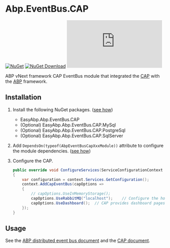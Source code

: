 # Abp.EventBus.CAP

[![NuGet](https://img.shields.io/nuget/v/EasyAbp.Abp.EventBus.CAP.svg?style=flat-square)](https://www.nuget.org/packages/EasyAbp.Abp.EventBus.CAP)
[![NuGet Download](https://img.shields.io/nuget/dt/EasyAbp.Abp.EventBus.CAP.svg?style=flat-square)](https://www.nuget.org/packages/EasyAbp.Abp.EventBus.CAP)
[![GitHub stars](https://img.shields.io/github/stars/EasyAbp/Abp.EventBus.CAP?style=social)](https://www.github.com/EasyAbp/Abp.EventBus.CAP)

ABP vNext framework CAP EventBus module that integrated the [CAP](https://github.com/dotnetcore/CAP/) with the [ABP](https://github.com/abpframework/abp) framework.

## Installation

1. Install the following NuGet packages. ([see how](https://github.com/EasyAbp/EasyAbpGuide/blob/master/docs/How-To.md#add-nuget-packages))

    * EasyAbp.Abp.EventBus.CAP
    * (Optional) EasyAbp.Abp.EventBus.CAP.MySql
    * (Optional) EasyAbp.Abp.EventBus.CAP.PostgreSql
    * (Optional) EasyAbp.Abp.EventBus.CAP.SqlServer

1. Add `DependsOn(typeof(AbpEventBusCapXxxModule))` attribute to configure the module dependencies. ([see how](https://github.com/EasyAbp/EasyAbpGuide/blob/master/docs/How-To.md#add-module-dependencies))

1. Configure the CAP.
	```csharp
	public override void ConfigureServices(ServiceConfigurationContext context)
	{
		var configuration = context.Services.GetConfiguration();
		context.AddCapEventBus(capOptions =>
		{
			// capOptions.UseInMemoryStorage();
			capOptions.UseRabbitMQ("localhost");	// Configure the host of RabbitMQ
			capOptions.UseDashboard();	// CAP provides dashboard pages after the version 2.x
		});
	}
	```

## Usage

See the [ABP distributed event bus document](https://docs.abp.io/en/abp/latest/Distributed-Event-Bus) and the [CAP document](https://cap.dotnetcore.xyz/user-guide/en/getting-started/quick-start).
